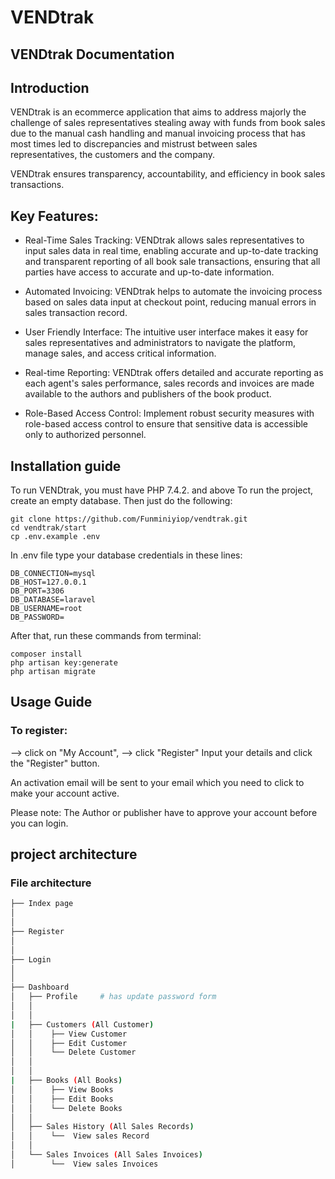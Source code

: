 # VENDtrak 

## VENDtrak Documentation

## Introduction

VENDtrak is an ecommerce application that aims to address majorly the challenge of sales representatives stealing away with funds from book sales due to the manual cash handling and manual invoicing process that has most times led to discrepancies and mistrust between sales representatives, the customers and the company. 

VENDtrak ensures transparency, accountability, and efficiency in book sales transactions.

## Key Features:
- Real-Time Sales Tracking: 
VENDtrak allows sales representatives to input sales data in real time, enabling accurate and up-to-date tracking and transparent reporting of all book sale transactions, ensuring that all parties have access to accurate and up-to-date information.

- Automated Invoicing: 
VENDtrak helps to automate the invoicing process based on sales data input at checkout point, reducing manual errors in sales transaction record.

- User Friendly Interface: 
The intuitive user interface makes it easy for sales representatives and administrators to navigate the platform, manage sales, and access critical information.

- Real-time Reporting: 
VENDtrak offers detailed and accurate reporting as each agent's sales performance, sales records and invoices are made available to the authors and publishers of the book product. 

- Role-Based Access Control: 
Implement robust security measures with role-based access control to ensure that sensitive data is accessible only to authorized personnel.

## Installation guide
To run VENDtrak, you must have PHP 7.4.2. and above
To run the project, create an empty database.
Then just do the following:

    git clone https://github.com/Funminiyiop/vendtrak.git
    cd vendtrak/start
	cp .env.example .env
	

In .env file type your database credentials in these lines:

    DB_CONNECTION=mysql  
    DB_HOST=127.0.0.1  
    DB_PORT=3306  
    DB_DATABASE=laravel  
    DB_USERNAME=root  
    DB_PASSWORD=

After that, run these commands from terminal:
		
    composer install
    php artisan key:generate
    php artisan migrate
	    

## Usage Guide
### To register:
--> click on "My Account",
--> click "Register"
Input your details and click the "Register" button.

An activation email will be sent to your email which you need to click to make your account active.

Please note: The Author or publisher have to approve your account before you can login.


## project architecture


### File architecture

```bash
├── Index page                
│
│
├── Register                        
│   
│
├── Login                           
│   
│
├── Dashboard                        
│   ├── Profile     # has update password form               
│   │ 
│   │ 
|   ├── Customers (All Customer)                 
│   │    ├── View Customer          
│   │    ├── Edit Customer           
│   │    └── Delete Customer
│   │  
│   │ 
|   ├── Books (All Books)            
│   │    ├── View Books          
│   │    ├── Edit Books           
│   │    └── Delete Books
│   │    
│   ├── Sales History (All Sales Records)            
│   │    └──  View sales Record   
│   │
│   └── Sales Invoices (All Sales Invoices)            
│        └──  View sales Invoices                       
```


